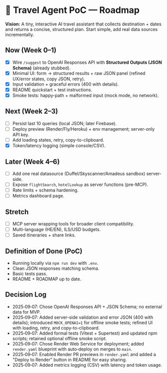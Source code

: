 # 🧭 Travel Agent PoC — Roadmap

**Vision:** A tiny, interactive AI travel assistant that collects destination + dates and returns a concise, structured plan. Start simple, add real data sources incrementally.

## Now (Week 0–1)

- [x] Wire `/suggest` to OpenAI Responses API with **Structured Outputs (JSON Schema)** (already stubbed).
- [x] Minimal UI: form → structured results + raw JSON panel (refined UX/error states, copy JSON, retry).
- [x] Input validation + graceful errors (400 with details).
- [x] README quickstart + test instructions.
- [x] Smoke tests: happy-path + malformed input (mock mode, no network).

## Next (Week 2–3)

- [ ] Persist last 10 queries (local JSON; later Firebase).
- [ ] Deploy preview (Render/Fly/Heroku) + env management; server-only API key.
- [ ] Add loading states, retry, copy-to-clipboard.
- [x] Token/latency logging (simple console/CSV).

## Later (Week 4–6)

- [ ] Add one real datasource (Duffel/Skyscanner/Amadeus sandbox) server-side.
- [ ] Expose `flightSearch`, `hotelLookup` as server functions (pre-MCP).
- [ ] Rate limits + schema hardening.
- [ ] Metrics dashboard page.

## Stretch

- [ ] MCP server wrapping tools for broader client compatibility.
- [ ] Multi-language (HE/EN), ILS/USD budgets.
- [ ] Saved itineraries + share links.

## Definition of Done (PoC)

- Running locally via `npm run dev` with `.env`.
- Clean JSON responses matching schema.
- Basic tests pass.
- README + ROADMAP up to date.

## Decision Log

- 2025‑09‑07: Chose OpenAI Responses API + JSON Schema; no external data for MVP.
- 2025‑09‑07: Added server-side validation and error JSON (400 with details); introduced `MOCK_OPENAI=1` for offline smoke tests; refined UI with loading, retry, and copy-to-clipboard.
 - 2025‑09‑07: Added formal tests (Vitest + Supertest) and updated npm scripts; retained optional offline smoke script.
 - 2025‑09‑07: Chose Render Web Service for deployment; added `render.yaml` blueprint with auto‑deploy on merges to `main`.
 - 2025‑09‑07: Enabled Render PR previews in `render.yaml` and added a "Deploy to Render" button in README for easy sharing.
 - 2025‑09‑07: Added metrics logging (CSV) with latency and token usage.
